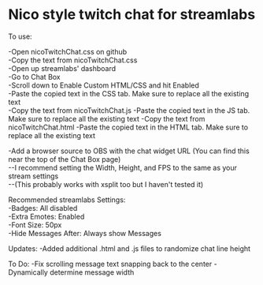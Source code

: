 # Nico style twitch chat for streamlabs

To use:  

-Open nicoTwitchChat.css on github  
-Copy the text from nicoTwitchChat.css   
-Open up streamlabs' dashboard  
-Go to Chat Box  
-Scroll down to Enable Custom HTML/CSS and hit Enabled  
-Paste the copied text in the CSS tab. Make sure to replace all the existing text  
-Copy the text from nicoTwitchChat.js
-Paste the copied text in the JS tab.  Make sure to replace all the existing text
-Copy the text from nicoTwitchChat.html
-Paste the copied text in the HTML tab.  Make sure to replace all the existing text

-Add a browser source to OBS with the chat widget URL (You can find this near the top of the Chat Box page)  
--I recommend setting the Width, Height, and FPS to the same as your stream settings  
--(This probably works with xsplit too but I haven't tested it)  

Recommended streamlabs Settings:  
-Badges: All disabled  
-Extra Emotes: Enabled  
-Font Size: 50px  
-Hide Messages After: Always show Messages  

Updates:
-Added additional .html and .js files to randomize chat line height

To Do:
-Fix scrolling message text snapping back to the center
-Dynamically determine message width

